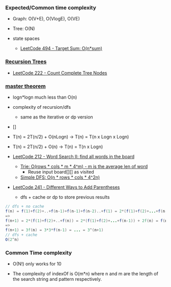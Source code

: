 ### Expected/Common time complexity
- Graph: O(V+E), O(VlogE), O(VE)
- Tree: O(N)

- state spaces
  - [LeetCode 494 - Target Sum: O(n*sum)](https://leetcode.com/problems/target-sum/discuss/97335/Short-Java-DP-Solution-with-Explanation)

### [Recursion Trees](https://www.cs.cornell.edu/courses/cs3110/2012sp/lectures/lec20-master/lec20.html)
- [LeetCode 222 - Count Complete Tree Nodes](https://leetcode.com/problems/count-complete-tree-nodes/discuss/61948/Accepted-Easy-Understand-Java-Solution)


### [master theorem](https://www.cs.cornell.edu/courses/cs3110/2012sp/lectures/lec20-master/lec20.html)

- logn*logn much less than O(n)

- complexity of recursion/dfs
  - same as the iterative or dp version


- []

- T(n) = 2T(n/2) + O(nLogn) -> T(n) = T(n x Logn x Logn)
- T(n) = 2T(n/2) + O(n) -> T(n) = T(n x Logn)


- [LeetCode 212 - Word Search II: find all words in the board](https://leetcode.com/problems/word-search-ii/discuss/59780/Java-15ms-Easiest-Solution-(100.00))
  - [Trie: O(rows * cols * m * 4^m) - m is the average len of word](https://leetcode.com/problems/word-search-ii/discuss/59780/Java-15ms-Easiest-Solution-(100.00))
    - Reuse input board[][] as visited
  - [Simple DFS: O(n * rows * cols  * 4^2n)](https://blog.csdn.net/xudli/article/details/45864915)

- [LeetCode 241 - Different Ways to Add Parentheses](https://leetcode.com/problems/different-ways-to-add-parentheses/discuss/66395/Java-recursive-solution-with-memorization)
  - dfs + cache or dp to store previous results
```Java
// dfs + no cache
f(n) = f(1)+f(2)+..+f(n-1)+f(n-1)+f(n-2)..+f(1) = 2*(f(1)+f(2)+...+f(n-1))
=> 
f(n+1) = 2*(f(1)+f(2)+..+f(n)) = 2*(f(1)+f(2)+...+f(n-1)) + 2f(n) = f(n)+2f(n) = 3f(n) 
=> 
f(n+1) = 3f(n) = 3*3*f(n-1) = ... = 3^(n+1)
// dfs + cache
O(2^n)
```

### Common Time complexity
- O(N!) only works for 10


- The complexity of indexOf is O(m*n) where n and m are the length of the search string and pattern respectively.
